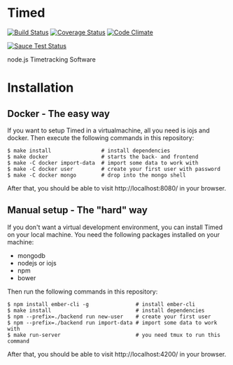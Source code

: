 Timed
=====

[![Build Status](https://travis-ci.org/topaxi/timed.svg)](https://travis-ci.org/topaxi/timed)
[![Coverage Status](https://coveralls.io/repos/topaxi/timed/badge.svg?branch=master)](https://coveralls.io/r/topaxi/timed?branch=master)
[![Code Climate](https://codeclimate.com/github/topaxi/timed/badges/gpa.svg)](https://codeclimate.com/github/topaxi/timed)

[![Sauce Test Status](https://saucelabs.com/browser-matrix/timed.svg)](https://saucelabs.com/u/timed)

node.js Timetracking Software

Installation
============

Docker - The easy way
----------------------

If you want to setup Timed in a virtualmachine, all you need is
iojs and docker.
Then execute the following commands in this repository:

```shell
$ make install                # install dependencies
$ make docker                 # starts the back- and frontend
$ make -C docker import-data  # import some data to work with
$ make -C docker user         # create your first user with password
$ make -C docker mongo        # drop into the mongo shell
```

After that, you should be able to visit http://localhost:8080/ in your browser.

Manual setup - The "hard" way
-----------------------------

If you don't want a virtual development environment, you can install
Timed on your local machine.
You need the following packages installed on your machine:

- mongodb
- nodejs or iojs
- npm
- bower

Then run the following commands in this repository:

```shell
$ npm install ember-cli -g               # install ember-cli
$ make install                           # install dependencies
$ npm --prefix=./backend run new-user    # create your first user
$ npm --prefix=./backend run import-data # import some data to work with
$ make run-server                        # you need tmux to run this command
```

After that, you should be able to visit http://localhost:4200/ in your browser.
